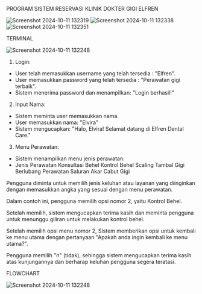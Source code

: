 PROGRAM SISTEM RESERVASI KLINIK DOKTER GIGI ELFREN

![Screenshot 2024-10-11 132319](https://github.com/user-attachments/assets/26b4b224-e935-4250-9f14-5ae9633d0754)
![Screenshot 2024-10-11 132338](https://github.com/user-attachments/assets/d5ef679c-2992-4bf9-9be3-30c78eefa92b)
![Screenshot 2024-10-11 132351](https://github.com/user-attachments/assets/c5872df6-ca64-4d33-8869-ea8e50887021)

TERMINAL

![Screenshot 2024-10-11 132248](https://github.com/user-attachments/assets/615e7b95-79a3-4319-9997-1b3066d118f6)

1. Login:
- User telah memasukkan username yang telah tersedia : "Elfren".
- User memasukkan password yang telah tersedia : "Perawatan gigi terbaik".
- Sistem menerima password dan menampilkan: "Login berhasil!"

2. Input Nama:
- Sistem meminta user memasukkan nama.
- User memasukkan nama: "Elvira"
- Sistem mengucapkan: "Halo, Elvira! Selamat datang di Elfren Dental Care."

3. Menu Perawatan:
- Sistem menampilkan menu jenis perawatan:
- Jenis Perawatan
Konsultasi Behel
Kontrol Behel
Scaling
Tambal Gigi Berlubang
Perawatan Saluran Akar
Cabut Gigi

Pengguna diminta untuk memilih jenis keluhan atau layanan yang diinginkan dengan memasukkan angka yang sesuai dengan menu perawatan. 

Dalam contoh ini, pengguna memilih opsi nomor 2, yaitu Kontrol Behel.

Setelah memilih, sistem mengucapkan terima kasih dan meminta pengguna untuk menunggu giliran untuk melakukan kontrol behel.

Setelah memilih opsi menu nomor 2, Sistem memberikan opsi untuk kembali ke menu utama dengan pertanyaan "Apakah anda ingin kembali ke menu utama?".

Pengguna memilih "n" (tidak), sehingga sistem mengucapkan terima kasih atas kunjungannya dan berharap keluhan pengguna segera teratasi.

FLOWCHART

![Screenshot 2024-10-11 132248](https://github.com/user-attachments/assets/ff084708-b14a-4f20-bcbb-8bd2f222b866)
